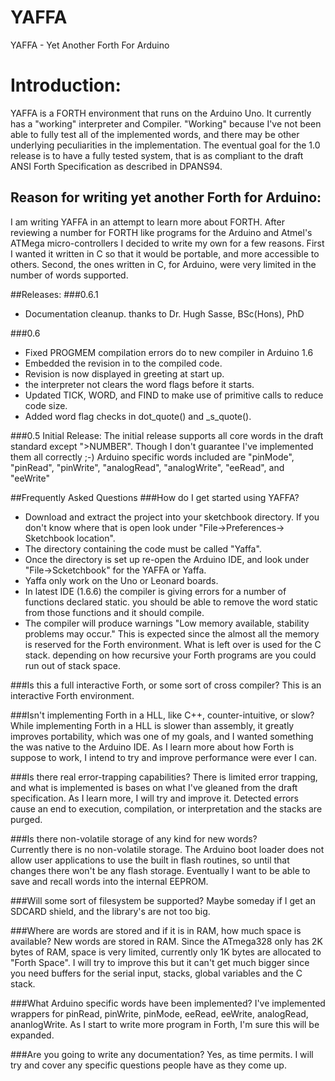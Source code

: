 YAFFA
=====

YAFFA - Yet Another Forth For Arduino

# Introduction:
YAFFA is a FORTH environment that runs on the Arduino Uno. It currently has a "working" interpreter and Compiler. "Working" because I've not been able to fully test all of the implemented words, and there may be other underlying peculiarities in the implementation. The eventual goal for the 1.0 release is to have a fully tested system, that is as compliant to the draft ANSI Forth Specification as described in DPANS94.

## Reason for writing yet another Forth for Arduino:
I am writing YAFFA in an attempt to learn more about FORTH. After reviewing a number for FORTH like programs for the Arduino and Atmel's ATMega micro-controllers I decided to write my own for a few reasons. First I wanted it written in C so that it would be portable, and more accessible to others. Second, the ones written in C, for Arduino, were very limited in the number of words supported.

##Releases:
###0.6.1
- Documentation cleanup. thanks to Dr. Hugh Sasse, BSc(Hons), PhD

###0.6
- Fixed PROGMEM compilation errors do to new compiler in Arduino 1.6
- Embedded the revision in to the compiled code.
- Revision is now displayed in greeting at start up.
- the interpreter not clears the word flags before it starts.
- Updated TICK, WORD, and FIND to make use of primitive calls to reduce code size.
- Added word flag checks in dot_quote() and _s_quote().

###0.5 Initial Release:
The initial release supports all core words in the draft standard except ">NUMBER". Though I don't guarantee I've implemented them all correctly ;-) Arduino specific words included are "pinMode", "pinRead", "pinWrite", "analogRead", "analogWrite", "eeRead", and "eeWrite"

##Frequently Asked Questions
###How do I get started using YAFFA?
- Download and extract the project into your sketchbook directory. If you don't know where that is open look under    "File->Preferences-> Sketchbook location". 
- The directory containing the code must be called  "Yaffa". 
- Once the directory is set up re-open the Arduino IDE, and look under "File->Scketchbook" for the YAFFA or Yaffa.
- Yaffa only work on the Uno or Leonard boards.
- In latest IDE (1.6.6) the compiler is giving errors for a number of functions declared static. you should be able to remove the word static from those functions and it should compile.
- The compiler will produce warnings "Low memory available, stability problems may occur." This is expected since the almost all the memory is reserved for the Forth environment. What is left over is used for the C stack. depending on how recursive your Forth programs are you could run out of stack space.
 
###Is this a full interactive Forth, or some sort of cross compiler?
This is an interactive Forth environment.

###Isn't implementing Forth in a HLL, like C++, counter-intuitive, or slow?
While implementing Forth in a HLL is slower than assembly, it greatly improves portability, which was one of my goals, and I wanted something the was native to the Arduino IDE. As I learn more about how Forth is suppose to work, I intend to try and improve performance were ever I can. 

###Is there real error-trapping capabilities?
There is limited error trapping, and what is implemented is bases on what I've gleaned from the draft specification. As I learn more, I will try and improve it. Detected errors cause an end to execution, compilation, or interpretation and the stacks are purged.

###Is there non-volatile storage of any kind for new words?  
Currently there is no non-volatile storage. The Arduino boot loader does not allow user applications to use the built in flash routines, so until that changes there won't be any flash storage. Eventually I want to be able to save and recall words into the internal EEPROM.

###Will some sort of filesystem be supported?
Maybe someday if I get an SDCARD shield, and the library's are not too big.

###Where are words are stored and if it is in RAM, how much space is available?
New words are stored in RAM. Since the ATmega328 only has 2K bytes of RAM, space is very limited, currently only 1K bytes are allocated to "Forth Space". I will try to improve this but it can't get much bigger since you need buffers for the serial input, stacks, global variables and the C stack.

###What Arduino specific words have been implemented?
I've implemented wrappers for pinRead, pinWrite, pinMode, eeRead, eeWrite, analogRead, ananlogWrite. As I start to write more program in Forth, I'm sure this will be expanded.

###Are you going to write any documentation?
Yes, as time permits. I will try and cover any specific questions people have as they come up.
